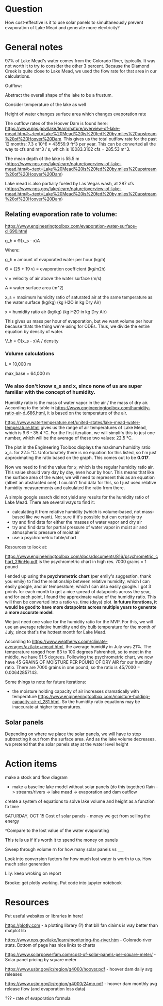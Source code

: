 # Question
How cost-effective is it to use solar panels to simultaneously prevent evaporation of Lake Mead and generate more electricity?


# General notes
97% of Lake Mead's water comes from the Colorado River, typically. It was not worth it to try to consider the other 3 percent.
Because the Diamond Creek is quite close to Lake Mead, we used the flow rate for that area in our calculations.

Outflow:

Abstract the overall shape of the lake to be a frustum.

Consider temperature of the lake as well

Height of water changes surface area which changes evaporation rate

The outflow rates of the Hoover Dam is found here: https://www.nps.gov/lake/learn/nature/overview-of-lake-mead.htm#:~:text=Lake%20Mead%20is%20fed%20by,miles%20upstream%20of%20Hoover%20Dam. This gives us the total outflow rate for the past 12 months: 7.3 x 10^6 * 43559.9 ft^3 per year. This can be converted all the way to cfs and m^3 / s, which is 10083.3102 cfs = 285.53 m^3.

The mean depth of the lake is 55.5 m (https://www.nps.gov/lake/learn/nature/overview-of-lake-mead.htm#:~:text=Lake%20Mead%20is%20fed%20by,miles%20upstream%20of%20Hoover%20Dam)

Lake mead is also partially fueled by Las Vegas wash, at 287 cfs (https://www.nps.gov/lake/learn/nature/overview-of-lake-mead.htm#:~:text=Lake%20Mead%20is%20fed%20by,miles%20upstream%20of%20Hoover%20Dam)

## Relating evaporation rate to volume:
https://www.engineeringtoolbox.com/evaporation-water-surface-d_690.html

g_h = Θ(x_s - x)A

Where:

g_h = amount of evaporated water per hour (kg/h)

Θ = (25 + 19 v) = evaporation coefficient (kg/m2h)

v = velocity of air above the water surface (m/s)

A = water surface area (m^2)

x_s = maximum humidity ratio of saturated air at the same temperature as the water surface (kg/kg)  (kg H2O in kg Dry Air)

x = humidity ratio air (kg/kg) (kg H2O in kg Dry Air)

This gives us mass per hour of evaporation, but we want volume per hour because thats the thing we're using for ODEs. Thus, we divide the entire equation by density of water.

V_h = Θ(x_s - x)A / density


### Volume calculations

L = 10,000 m

max_base = 64,000 m


### We also don't know x_s and x, since none of us are super famiilar with the concept of humidity.

Humidity ratio is the mass of water vapor in the air / the mass of dry air. According to the table in https://www.engineeringtoolbox.com/humidity-ratio-air-d_686.html, it is based on the temperature of the air.

https://www.watertemperature.net/united-states/lake-mead-water-temperature.html gives us the range of air temperatures of Lake Mead, which is 9.6 - 35.4 °C. For the first iteration, we will simplify this to just one number, which will be the average of these two values: 22.5 °C.

The plot in the Engineering Toolbox displays the maximum humidity ratio *x_s*. for 22.5 °C. Unfortunately there is no equation for this listed, so I'm just approximating the ratio based on the graph. This comes out to be **0.017**.

Now we need to find the value for *x*, which is the regular humidity ratio air. This value should vary day by day, even hour by hour. This means that like the surface area of the water, we will need to represent this as an equation (albeit an abstracted one). I couldn't find data for this, so I just used relative humidity measurements and calculated the ratio from there.

A simple google search did not yield any results for the humidity ratio of Lake Mead. There are several ways to find it:
* calculating it from relative humidity (which is volume-based, not mass-based like we want). Not sure if it's possible but can certainly try
* try and find data for either the masses of water vapor and dry air
* try and find data for partial pressure of water vapor in moist air and atmospheric pressure of moist air
* use a psychrometric table/chart

Resources to look at:

https://www.engineeringtoolbox.com/docs/documents/816/psychrometric_chart_29inHg.pdf is the psychrometric chart in high res. 7000 grains = 1 pound


I ended up using the **psychrometric chart** (per emily's suggestion, thank you emily) to find the relationship between relative humidity, which I can easily google, and air temperature, which I can also easily google. I got 3 points for each month to get a nice spread of datapoints across the year, and for each point, I found the approximate value of the humidity ratio. This will then be converted into a ratio vs. time (days) plot. **In future iterations, it would be good to have more datapoints across multiple years to generate a more accurate model**.

We just need one value for the humidity ratio for the MVP. For this, we will use an average relative humidity and dry bulb temperature for the month of July, since that's the hottest month for Lake Mead. 

According to https://www.weatherwx.com/climate-averages/az/lake+mead.html, the average humidity in July was 21%. The temperature ranged from 83 to 100 degrees Fahrenheit, so to meet in the middle, we have 91.5 degrees. Following the psychrometric chart, we now have 45 GRAINS OF MOISTURE PER POUND OF DRY AIR for our humidity ratio. There are 7000 grains in one pound, so the ratio is 45/7000 = 0.00642857143.


Some things to note for future iterations:
* the moisture holding capacity of air increases dramatically with temperature https://www.engineeringtoolbox.com/moisture-holding-capacity-air-d_281.html. So the humidity ratio equations may be inaccurate at higher temperatures.


## Solar panels

Depending on where we place the solar panels, we will have to stop subtracting it out from the surface area. And as the lake volume decreases, we pretend that the solar panels stay at the water level height


# Action items
make a stock and flow diagram
- make a baseline lake model without solar panels (do this together)
Rain -> streams/rivers -> lake mead -> evaporation and dam outflow

create a system of equations to solve lake volume and height as a function fo time


SATURDAY, OCT 15
Cost of solar panels - money we get from selling the energy

^Compare to the lost value of the water evaporating

This tells us if it's worth it to spend the money on panels

Sweep through volume rn for how many solar panels vs ___

Look into conversion factors for how much lost water is worth to us. How much solar generation 

Lily: keep wroking on report

Brooke: get plotly working. Put code into jupyter notebook


# Resources
Put useful websites or libraries in here!

https://plotly.com - a plotting library (?) that bill fan claims is way better than matplot lib

https://www.nps.gov/lake/learn/monitoring-the-river.htm - Colorado river stats. Bottom of page has nice links to charts

https://www.solarpowerfam.com/cost-of-solar-panels-per-square-meter/ - Solar panel pricing by square meter

https://www.usbr.gov/lc/region/g4000/hoover.pdf - hoover dam daily avg releases

https://www.usbr.gov/lc/region/g4000/24mo.pdf - hoover dam monthly avg release flow (and evaporation loss data)

??? - rate of evaporation formula
